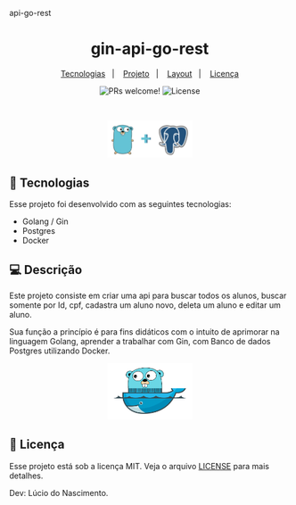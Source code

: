 api-go-rest
<h1 align="center">
   gin-api-go-rest
</h1>

<p align="center">
  <a href="#-tecnologias">Tecnologias</a>&nbsp;&nbsp;&nbsp;|&nbsp;&nbsp;&nbsp;
  <a href="#-projeto">Projeto</a>&nbsp;&nbsp;&nbsp;|&nbsp;&nbsp;&nbsp;
  <a href="#-layout">Layout</a>&nbsp;&nbsp;&nbsp;|&nbsp;&nbsp;&nbsp;
  <a href="#memo-licença">Licença</a>
</p>

<p align="center">
 <img src="https://img.shields.io/static/v1?label=PRs&message=welcome&color=49AA26&labelColor=000000" alt="PRs welcome!" />

  <img alt="License" src="https://img.shields.io/static/v1?label=license&message=MIT&color=49AA26&labelColor=000000">
</p>

<br>

<p align="center">
  <img alt="Golang" src="https://github.com/lucio-iot-dev/api-go-rest/blob/main/Foto-readme/foto%20readme%201.jpeg" width="30%">
</p>

## 🚀 Tecnologias

Esse projeto foi desenvolvido com as seguintes tecnologias:

- Golang / Gin
- Postgres
- Docker

## 💻 Descrição

Este projeto consiste em criar uma api para buscar todos os alunos, buscar somente por Id, cpf, cadastra um aluno novo, deleta um aluno e editar um aluno.

Sua função a princípio é para fins didáticos com o intuito de aprimorar na linguagem Golang, aprender a trabalhar com Gin, com Banco de dados Postgres utilizando Docker.

<p align="center">
  <img alt="Golang" src="https://github.com/lucio-iot-dev/api-go-rest/blob/main/Foto-readme/Golang-Docker.png" width="30%">
</p>

## :memo: Licença

Esse projeto está sob a licença MIT. Veja o arquivo [LICENSE](https://github.com/lucio-iot-dev/gin-api-go-rest/blob/main/LICENSE) para mais detalhes.


Dev: Lúcio do Nascimento.
